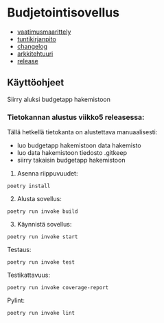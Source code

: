 # Budjetointisovellus
- [vaatimusmaarittely](https://github.com/eerolasi/ot-harjoitustyo/blob/master/budgetapp/dokumentaatio/vaatimusmaarittely.md)  
- [tuntikirjanpito](https://github.com/eerolasi/ot-harjoitustyo/blob/master/budgetapp/dokumentaatio/tuntikirjanpito.md)  
- [changelog](https://github.com/eerolasi/ot-harjoitustyo/blob/master/budgetapp/dokumentaatio/changelog.md)
- [arkkitehtuuri](https://github.com/eerolasi/ot-harjoitustyo/blob/master/budgetapp/dokumentaatio/arkkitehtuuri.md)
- [release](https://github.com/eerolasi/ot-harjoitustyo/releases/tag/viikko5)
## Käyttöohjeet

Siirry aluksi budgetapp hakemistoon

### Tietokannan alustus viikko5 releasessa:
Tällä hetkellä tietokanta on alustettava manuaalisesti:
- luo budgetapp hakemistoon data hakemisto
- luo data hakemistoon tiedosto .gitkeep
- siirry takaisin budgetapp hakemistoon
1. Asenna riippuvuudet:  

```
poetry install
```
2. Alusta sovellus:
``` 
poetry run invoke build
```
3. Käynnistä sovellus:
```
poetry run invoke start
```

Testaus:
```
poetry run invoke test 
```
Testikattavuus:
```
poetry run invoke coverage-report
```
Pylint:
```
poetry run invoke lint
```



